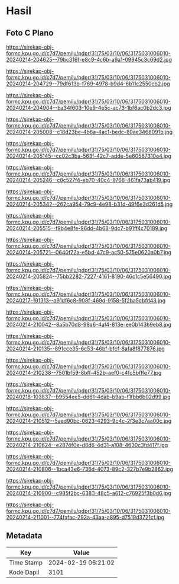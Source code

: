 # Hasil

## Foto C Plano

https://sirekap-obj-formc.kpu.go.id/c7d7/pemilu/pdpr/31/75/03/10/06/3175031006010-20240214-204625--79bc316f-e8c9-4c6b-a9a1-09945c3c69d2.jpg

https://sirekap-obj-formc.kpu.go.id/c7d7/pemilu/pdpr/31/75/03/10/06/3175031006010-20240214-204729--79df613b-f769-4978-b9d4-6b11c2550cb2.jpg

https://sirekap-obj-formc.kpu.go.id/c7d7/pemilu/pdpr/31/75/03/10/06/3175031006010-20240214-204904--ba34f603-10e9-4e5c-ac73-1bf6ac0b2dc3.jpg

https://sirekap-obj-formc.kpu.go.id/c7d7/pemilu/pdpr/31/75/03/10/06/3175031006010-20240214-205008--c18d23be-4b6a-4ac1-bedc-80ae3468091b.jpg

https://sirekap-obj-formc.kpu.go.id/c7d7/pemilu/pdpr/31/75/03/10/06/3175031006010-20240214-205145--cc02c3ba-563f-42c7-adde-5e60567310e4.jpg

https://sirekap-obj-formc.kpu.go.id/c7d7/pemilu/pdpr/31/75/03/10/06/3175031006010-20240214-205246--c8c527f4-eb70-40c4-9766-461fa73ab419.jpg

https://sirekap-obj-formc.kpu.go.id/c7d7/pemilu/pdpr/31/75/03/10/06/3175031006010-20240214-205342--262ca954-79c9-4e98-b31d-49f6e3d261d5.jpg

https://sirekap-obj-formc.kpu.go.id/c7d7/pemilu/pdpr/31/75/03/10/06/3175031006010-20240214-205515--f9b4e8fe-96dd-4b68-9dc7-b91ff4c70189.jpg

https://sirekap-obj-formc.kpu.go.id/c7d7/pemilu/pdpr/31/75/03/10/06/3175031006010-20240214-205721--0640f72a-e5bd-47c9-ac50-575e0620a0b7.jpg

https://sirekap-obj-formc.kpu.go.id/c7d7/pemilu/pdpr/31/75/03/10/06/3175031006010-20240214-205824--75bb2282-7227-4161-8190-46c1c5e56490.jpg

https://sirekap-obj-formc.kpu.go.id/c7d7/pemilu/pdpr/31/75/03/10/06/3175031006010-20240217-191313--a91df6c8-908f-469d-9158-5f2ba5cbfd43.jpg

https://sirekap-obj-formc.kpu.go.id/c7d7/pemilu/pdpr/31/75/03/10/06/3175031006010-20240214-210042--8a5b70d8-98a6-4af4-813e-ee0b143b9eb8.jpg

https://sirekap-obj-formc.kpu.go.id/c7d7/pemilu/pdpr/31/75/03/10/06/3175031006010-20240214-210135--891cce35-6c53-46bf-bfcf-8afa8f877876.jpg

https://sirekap-obj-formc.kpu.go.id/c7d7/pemilu/pdpr/31/75/03/10/06/3175031006010-20240214-210238--7501bf59-8bff-452b-aef0-c4fc5bfffe77.jpg

https://sirekap-obj-formc.kpu.go.id/c7d7/pemilu/pdpr/31/75/03/10/06/3175031006010-20240218-103837--b9554ee5-dd61-4dab-b9ab-f1fbb6b02d99.jpg

https://sirekap-obj-formc.kpu.go.id/c7d7/pemilu/pdpr/31/75/03/10/06/3175031006010-20240214-210512--5aed90bc-0623-4293-9c4c-2f3e3c7aa00c.jpg

https://sirekap-obj-formc.kpu.go.id/c7d7/pemilu/pdpr/31/75/03/10/06/3175031006010-20240214-210624--e2874f0e-d8d6-4d31-a108-4630c3fd417f.jpg

https://sirekap-obj-formc.kpu.go.id/c7d7/pemilu/pdpr/31/75/03/10/06/3175031006010-20240214-210806--1bca43e6-736d-4073-89c2-327b7e9b2862.jpg

https://sirekap-obj-formc.kpu.go.id/c7d7/pemilu/pdpr/31/75/03/10/06/3175031006010-20240214-210900--c985f2bc-6383-48c5-a612-c76925f3b0d6.jpg

https://sirekap-obj-formc.kpu.go.id/c7d7/pemilu/pdpr/31/75/03/10/06/3175031006010-20240214-211001--774fafac-292a-43aa-a895-d7519d3721cf.jpg


## Metadata

| Key        | Value               |
| ---------- | ------------------- |
| Time Stamp | 2024-02-19 06:21:02 |
| Kode Dapil | 3101                |



